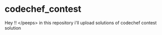 # codechef_contest
Hey !! &lt;/peeps> in this repository i'll upload solutions of codechef contest solution
